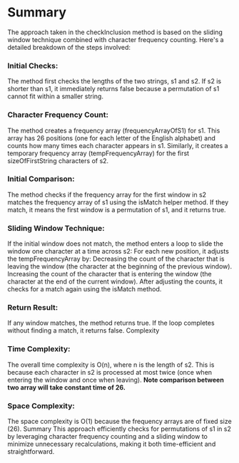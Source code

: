 # Summary
The approach taken in the checkInclusion method is based on the sliding window technique combined with character frequency counting. Here's a detailed breakdown of the steps involved:

### Initial Checks:
The method first checks the lengths of the two strings, s1 and s2. If s2 is shorter than s1, it immediately returns false because a permutation of s1 cannot fit within a smaller string.
### Character Frequency Count:
The method creates a frequency array (frequencyArrayOfS1) for s1. This array has 26 positions (one for each letter of the English alphabet) and counts how many times each character appears in s1.
Similarly, it creates a temporary frequency array (tempFrequencyArray) for the first sizeOfFirstString characters of s2.
### Initial Comparison:
The method checks if the frequency array for the first window in s2 matches the frequency array of s1 using the isMatch helper method. If they match, it means the first window is a permutation of s1, and it returns true.
### Sliding Window Technique:
If the initial window does not match, the method enters a loop to slide the window one character at a time across s2:
For each new position, it adjusts the tempFrequencyArray by:
Decreasing the count of the character that is leaving the window (the character at the beginning of the previous window).
Increasing the count of the character that is entering the window (the character at the end of the current window).
After adjusting the counts, it checks for a match again using the isMatch method.
### Return Result:
If any window matches, the method returns true. If the loop completes without finding a match, it returns false.
Complexity
### Time Complexity: 
The overall time complexity is O(n), where n is the length of s2. This is because each character in s2 is processed at most twice (once when entering the window and once when leaving). 
**Note comparison between two array will take constant time of 26.** 
### Space Complexity: 
The space complexity is O(1) because the frequency arrays are of fixed size (26).
Summary
This approach efficiently checks for permutations of s1 in s2 by leveraging character frequency counting and a sliding window to minimize unnecessary recalculations, making it both time-efficient and straightforward.